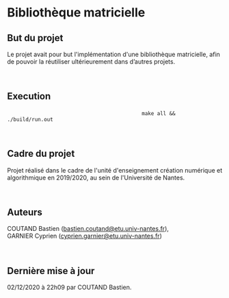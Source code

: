 # Bibliothèque matricielle

## But du projet 

Le projet avait pour but l'implémentation d'une bibliothèque matricielle, afin de pouvoir la réutiliser ultérieurement dans d’autres projets.

<br/>

## Execution

&nbsp;&nbsp;&nbsp;&nbsp;&nbsp;&nbsp;&nbsp;&nbsp;&nbsp;&nbsp;&nbsp;&nbsp;&nbsp;&nbsp;&nbsp;&nbsp;&nbsp;&nbsp;&nbsp;&nbsp;&nbsp;&nbsp;&nbsp;&nbsp;&nbsp;&nbsp;&nbsp;&nbsp;&nbsp;&nbsp;&nbsp;&nbsp;&nbsp;&nbsp;&nbsp;&nbsp;&nbsp;&nbsp;&nbsp;&nbsp;&nbsp;&nbsp;&nbsp;&nbsp;&nbsp;&nbsp;&nbsp;&nbsp;&nbsp;&nbsp;&nbsp;&nbsp;&nbsp;&nbsp;&nbsp;&nbsp;&nbsp;&nbsp;&nbsp;&nbsp;&nbsp;&nbsp;&nbsp;&nbsp;&nbsp;&nbsp;&nbsp;&nbsp;&nbsp;&nbsp;&nbsp;&nbsp;&nbsp;&nbsp;&nbsp;&nbsp;&nbsp;&nbsp;&nbsp;&nbsp;` make all && ./build/run.out `

<br/>

## Cadre du projet 

Projet réalisé dans le cadre de l'unité d'enseignement création numérique et algorithmique en 2019/2020, au sein de l'Université de Nantes.
 
<br/>

## Auteurs

COUTAND Bastien (bastien.coutand@etu.univ-nantes.fr), <br>
GARNIER Cyprien (cyprien.garnier@etu.univ-nantes.fr)

<br/>

## Dernière mise à jour
 
02/12/2020 à 22h09 par COUTAND Bastien.
 
